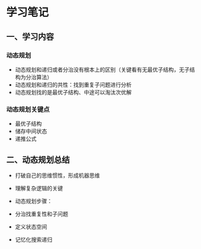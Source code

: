 学习笔记
====
## 一、学习内容
### 动态规划
 * 动态规划和递归或者分治没有根本上的区别（关键看有无最优子结构，无子结构为分治算法）
 * 动态规划和递归的共性：找到重复子问题进行分析
 * 动态规划找的是最优子结构、中途可以淘汰次优解
 
### 动态规划关键点
 * 最优子结构
 * 储存中间状态
 * 递推公式

## 二、动态规划总结
 * 打破自己的思维惯性，形成机器思维
 * 理解复杂逻辑的关键
 
 * 动态规划步骤：
  * 分治找重复性和子问题
  * 定义状态空间
  * 记忆化搜索递归
